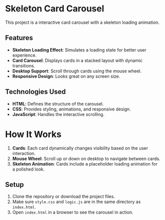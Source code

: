 # Skeleton Card Carousel
This project is a interactive card carousel with a skeleton loading animation.

## Features
- **Skeleton Loading Effect**: Simulates a loading state for better user experience.
- **Card Carousel**: Displays cards in a stacked layout with dynamic transitions.
- **Desktop Support**: Scroll through cards using the mouse wheel.
- **Responsive Design**: Looks great on any screen size.

## Technologies Used
- **HTML**: Defines the structure of the carousel.
- **CSS**: Provides styling, animations, and responsive design.
- **JavaScript**: Handles the interactive scrolling.

# How It Works
1. **Cards**: Each card dynamically changes visibility based on the user interaction.
2. **Mouse Wheel**: Scroll up or down on desktop to navigate between cards.
4. **Skeleton Animation**: Cards include a placeholder loading animation for a polished look.

## Setup
1. Clone the repository or download the project files.
2. Make sure `style.css` and `logic.js` are in the same directory as `index.html`.
3. Open `index.html` in a browser to see the carousel in action.


